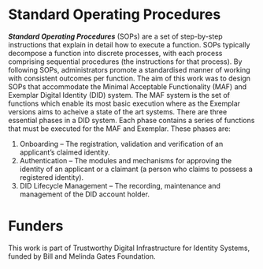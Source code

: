# Standard Operating Procedures
_**Standard Operating Procedures**_ (SOPs) are a set of step-by-step instructions that explain in detail how to execute a function. SOPs typically decompose a function into discrete processes, with each process comprising sequential procedures (the instructions for that process). By following SOPs, administrators promote a standardised manner of working with consistent outcomes per function.
The aim of this work was to design SOPs that accommodate the Minimal Acceptable Functionality (MAF) and Exemplar Digital Identity (DID) system. The MAF system is the set of functions which enable its most basic execution where as the Exemplar versions aims to acheive a state of the art systems. There are three essential phases in a DID system. Each phase contains a series of functions that must be executed for the MAF and Exemplar. These phases are:
1.	Onboarding – The registration, validation and verification of an applicant’s claimed identity.
2.	Authentication – The modules and mechanisms for approving the identity of an applicant or a claimant (a person who claims to possess a registered identity).
3.	DID Lifecycle Management – The recording, maintenance and management of the DID account holder.
 
# Funders
This work is part of Trustworthy Digital Infrastructure for Identity Systems, funded by Bill and Melinda Gates Foundation.
